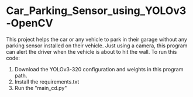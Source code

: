 # Car_Parking_Sensor_using_YOLOv3-OpenCV
This project helps the car or any vehicle to park in their garage without any parking sensor installed on their vehicle. Just using a camera, this program can alert the driver when the vehicle is about to hit the wall.
To run this code:
1. Download the YOLOv3-320 configuration and weights in this program path.
2. Install the requirements.txt
3. Run the "main_cd.py"

